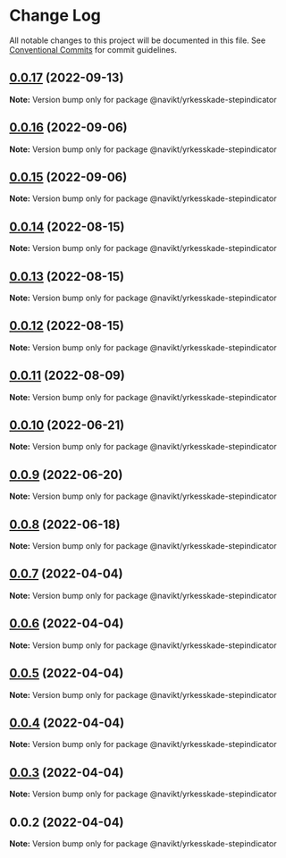 # Change Log

All notable changes to this project will be documented in this file.
See [Conventional Commits](https://conventionalcommits.org) for commit guidelines.

## [0.0.17](https://github.com/navikt/yrkesskade-frontend-felles/compare/@navikt/yrkesskade-stepindicator@0.0.16...@navikt/yrkesskade-stepindicator@0.0.17) (2022-09-13)

**Note:** Version bump only for package @navikt/yrkesskade-stepindicator





## [0.0.16](https://github.com/navikt/yrkesskade-frontend-felles/compare/@navikt/yrkesskade-stepindicator@0.0.15...@navikt/yrkesskade-stepindicator@0.0.16) (2022-09-06)

**Note:** Version bump only for package @navikt/yrkesskade-stepindicator





## [0.0.15](https://github.com/navikt/yrkesskade-frontend-felles/compare/@navikt/yrkesskade-stepindicator@0.0.14...@navikt/yrkesskade-stepindicator@0.0.15) (2022-09-06)

**Note:** Version bump only for package @navikt/yrkesskade-stepindicator





## [0.0.14](https://github.com/navikt/yrkesskade-frontend-felles/compare/@navikt/yrkesskade-stepindicator@0.0.13...@navikt/yrkesskade-stepindicator@0.0.14) (2022-08-15)

**Note:** Version bump only for package @navikt/yrkesskade-stepindicator





## [0.0.13](https://github.com/navikt/yrkesskade-frontend-felles/compare/@navikt/yrkesskade-stepindicator@0.0.12...@navikt/yrkesskade-stepindicator@0.0.13) (2022-08-15)

**Note:** Version bump only for package @navikt/yrkesskade-stepindicator





## [0.0.12](https://github.com/navikt/yrkesskade-frontend-felles/compare/@navikt/yrkesskade-stepindicator@0.0.11...@navikt/yrkesskade-stepindicator@0.0.12) (2022-08-15)

**Note:** Version bump only for package @navikt/yrkesskade-stepindicator





## [0.0.11](https://github.com/navikt/yrkesskade-frontend-felles/compare/@navikt/yrkesskade-stepindicator@0.0.10...@navikt/yrkesskade-stepindicator@0.0.11) (2022-08-09)

**Note:** Version bump only for package @navikt/yrkesskade-stepindicator





## [0.0.10](https://github.com/navikt/yrkesskade-frontend-felles/compare/@navikt/yrkesskade-stepindicator@0.0.9...@navikt/yrkesskade-stepindicator@0.0.10) (2022-06-21)

**Note:** Version bump only for package @navikt/yrkesskade-stepindicator





## [0.0.9](https://github.com/navikt/yrkesskade-frontend-felles/compare/@navikt/yrkesskade-stepindicator@0.0.8...@navikt/yrkesskade-stepindicator@0.0.9) (2022-06-20)

**Note:** Version bump only for package @navikt/yrkesskade-stepindicator





## [0.0.8](https://github.com/navikt/yrkesskade-frontend-felles/compare/@navikt/yrkesskade-stepindicator@0.0.7...@navikt/yrkesskade-stepindicator@0.0.8) (2022-06-18)

**Note:** Version bump only for package @navikt/yrkesskade-stepindicator





## [0.0.7](https://github.com/navikt/yrkesskade-frontend-felles/compare/@navikt/yrkesskade-stepindicator@0.0.6...@navikt/yrkesskade-stepindicator@0.0.7) (2022-04-04)

**Note:** Version bump only for package @navikt/yrkesskade-stepindicator





## [0.0.6](https://github.com/navikt/yrkesskade-frontend-felles/compare/@navikt/yrkesskade-stepindicator@0.0.5...@navikt/yrkesskade-stepindicator@0.0.6) (2022-04-04)

**Note:** Version bump only for package @navikt/yrkesskade-stepindicator





## [0.0.5](https://github.com/navikt/yrkesskade-frontend-felles/compare/@navikt/yrkesskade-stepindicator@0.0.4...@navikt/yrkesskade-stepindicator@0.0.5) (2022-04-04)

**Note:** Version bump only for package @navikt/yrkesskade-stepindicator





## [0.0.4](https://github.com/navikt/yrkesskade-frontend-felles/compare/@navikt/yrkesskade-stepindicator@0.0.3...@navikt/yrkesskade-stepindicator@0.0.4) (2022-04-04)

**Note:** Version bump only for package @navikt/yrkesskade-stepindicator





## [0.0.3](https://github.com/navikt/yrkesskade-frontend-felles/compare/@navikt/yrkesskade-stepindicator@0.0.2...@navikt/yrkesskade-stepindicator@0.0.3) (2022-04-04)

**Note:** Version bump only for package @navikt/yrkesskade-stepindicator





## 0.0.2 (2022-04-04)

**Note:** Version bump only for package @navikt/yrkesskade-stepindicator
